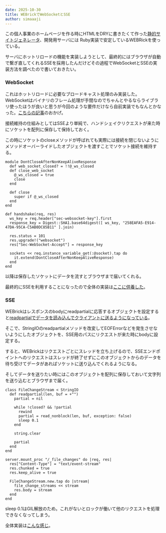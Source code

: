 ```yaml
---
date: 2025-10-30
title: WEBrickでWebSocketとSSE
author: simaaaji
---
```

この個人事業のホームページを作る時にHTMLをDRYに書きたくて作った[静的サイトジェネレータ](https://github.com/koedasha/hotpages)、開発用サーバには Ruby実装で安定しているWEBRickを使っている。

サーバにホットリロードの機能を実装しようとして、最終的にはブラウザが自動で繋ぎ直してくれるSSEを採用したんだけどその過程でWebSocketとSSEの実装方法を調べたので書いておきたい。

### WebSocket

これはホットリロードに必要なブロードキャスト処理のみ実装した。WebSocketはバイナリのフレーム処理が手間なのでちゃんとやるならライブラリ使ったほうが良いと思うが今回のような要件だけなら自前実装でもなんとかなった。[こちらの記事](https://zenn.dev/mesi/articles/0dbe8e182e4e4a)のおかげ。

接続維持の仕組みとしてはSSEより単純で、ハンドシェイクリクエストが来た時にソケットを配列に保存して保持しておく。

この時にソケットのcloseメソッドが呼ばれても実際には接続を閉じないようにメソッドオーバーライドしたオブジェクトを渡すことでソケット接続を維持する。

~~~
module DontCloseAfterNonKeepAliveResponse
  def web_socket_closed? = !!@_ws_closed
  def close_web_socket
    @_ws_closed = true
    close
  end

  def close
    super if @_ws_closed
  end
end

def handshake(req, res)
  ws_key = req.header["sec-websocket-key"].first
  response_key = Digest::SHA1.base64digest([ ws_key, "258EAFA5-E914-47DA-95CA-C5AB0DC85B11" ].join)

  res.status = 101
  res.upgrade!("websocket")
  res["Sec-WebSocket-Accept"] = response_key

  sockets << req.instance_variable_get(:@socket).tap do
    it.extend(DontCloseAfterNonKeepAliveResponse)
  end
end
~~~

以降は保存したソケットにデータを流すとブラウザまで届いてくれる。

最終的にSSEを利用することになったので全体の実装は[ここに供養した](https://gist.github.com/simaaaji/a5d775aa04f0a9a9739589198866d2c8)。

### SSE

WEBrickはレスポンスのbodyにreadpartialに応答するオブジェクトを設定すると[readpartialでデータを読み込んでクライアントに送るようになっている](https://github.com/ruby/webrick/blob/master/lib/webrick/httpresponse.rb#L480)。

そこで、StringIOのreadpartialメソッドを改変してEOFErrorなどを発生させないようにしたオブジェクトを、SSE用のパスにリクエストが来た時にbodyに設定する。

すると、WEBrickはリクエストごとにスレッドを立ち上げるので、SSEエンドポイントへのリクエストはスレッドが終了せずにこのオブジェクトからのデータを待ち受けてデータがあればソケットに送り込んでくれるようになる。

そしてデータを送りたい時にはこのオブジェクトを配列に保存しておいて文字列を送り込むとブラウザまで届く。

~~~
class FileChangeStream < StringIO
  def readpartial(len, buf = +"")
    partial = nil

    while !closed? && !partial
      rewind
      partial = read_nonblock(len, buf, exception: false)
      sleep 0.1
    end

    string.clear

    partial
  end
end

server.mount_proc "/_file_changes" do |req, res|
  res["Content-Type"] = "text/event-stream"
  res.chunked = true
  res.keep_alive = true

  FileChangeStream.new.tap do |stream|
    file_change_streams << stream
    res.body = stream
  end
end
~~~

sleep 0.1はGIL解放のため。これがないとロックが働いて他のリクエストを処理できなくなってしまう。

全体実装は[こんな感じ](https://github.com/koedasha/hotpages/blob/5d4346bdf931f36709243e1300ee144575ff14c1/lib/hotpages/extensions/hot_reloading.rb#L40-L91)。
